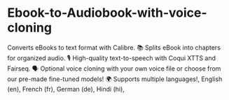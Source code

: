 # Ebook-to-Audiobook-with-voice-cloning
Converts eBooks to text format with Calibre. 📚 Splits eBook into chapters for organized audio. 🎙️ High-quality text-to-speech with Coqui XTTS and Fairseq. 🗣️ Optional voice cloning with your own voice file or choose from our pre-made fine-tuned models! 🌍 Supports multiple languages!, English (en), French (fr), German (de), Hindi (hi), 
